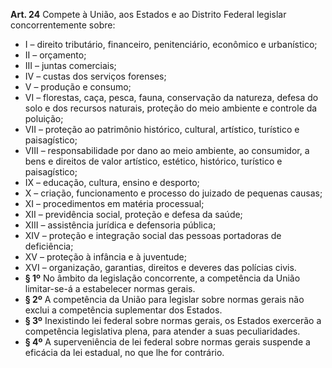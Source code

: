**Art. 24** Compete à União, aos Estados e ao Distrito Federal legislar concorrentemente sobre:
* I – direito tributário, financeiro, penitenciário, econômico e urbanístico;
* II – orçamento;
* III – juntas comerciais;
* IV – custas dos serviços forenses;
* V – produção e consumo;
* VI – florestas, caça, pesca, fauna, conservação da natureza, defesa do solo e dos recursos naturais, proteção do meio ambiente e controle da poluição;
* VII – proteção ao patrimônio histórico, cultural, artístico, turístico e paisagístico;
* VIII – responsabilidade por dano ao meio ambiente, ao consumidor, a bens e direitos de valor artístico, estético, histórico, turístico e paisagístico;
* IX – educação, cultura, ensino e desporto;
* X – criação, funcionamento e processo do juizado de pequenas causas;
* XI – procedimentos em matéria processual;
* XII – previdência social, proteção e defesa da saúde;
* XIII – assistência jurídica e defensoria pública;
* XIV – proteção e integração social das pessoas portadoras de deficiência;
* XV – proteção à infância e à juventude;
* XVI – organização, garantias, direitos e deveres das polícias civis.
* **§ 1º** No âmbito da legislação concorrente, a competência da União limitar-se-á a estabelecer normas gerais.
* **§ 2º** A competência da União para legislar sobre normas gerais não exclui a competência suplementar dos Estados.
* **§ 3º** Inexistindo lei federal sobre normas gerais, os Estados exercerão a competência legislativa plena, para atender a suas peculiaridades.
* **§ 4º** A superveniência de lei federal sobre normas gerais suspende a eficácia da lei estadual, no que lhe for contrário.
